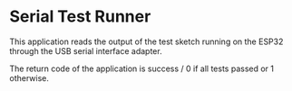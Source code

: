 # Serial Test Runner

This application reads the output of the test sketch running on the ESP32 through the USB serial interface adapter.

The return code of the application is success / 0 if all tests passed or 1 otherwise.
